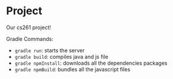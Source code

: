 # Project

Our cs261 project!

Gradle Commands:

- `gradle run`: starts the server
- `gradle build`: compiles java and js file
- `gradle npmInstall`: downloads all the dependencies packages
- `gradle npmBuild`: bundles all the javascript files
